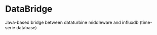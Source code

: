 DataBridge
==========

Java-based bridge between dataturbine middleware and influxdb (time-serie database)
